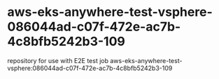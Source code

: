 # aws-eks-anywhere-test-vsphere-086044ad-c07f-472e-ac7b-4c8bfb5242b3-109
repository for use with E2E test job aws-eks-anywhere-test-vsphere:086044ad-c07f-472e-ac7b-4c8bfb5242b3-109
